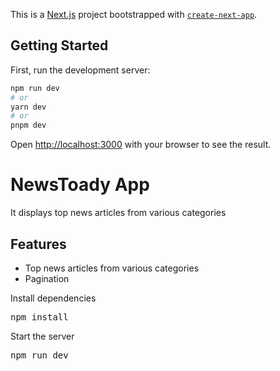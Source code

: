 This is a [Next.js](https://nextjs.org/) project bootstrapped with [`create-next-app`](https://github.com/vercel/next.js/tree/canary/packages/create-next-app).

## Getting Started

First, run the development server:

```bash
npm run dev
# or
yarn dev
# or
pnpm dev
```

Open [http://localhost:3000](http://localhost:3000) with your browser to see the result.

<h1>NewsToady App</h1>
It displays top news articles from various categories

<h2>Features</h2>
<ul>
  <li>Top news articles from various categories</li>
  <li>Pagination</li>
</ul>
<p>Install dependencies</p>
<pre>
npm install
</pre>
<p>Start the server</p>

<pre>
npm run dev
</pre>
